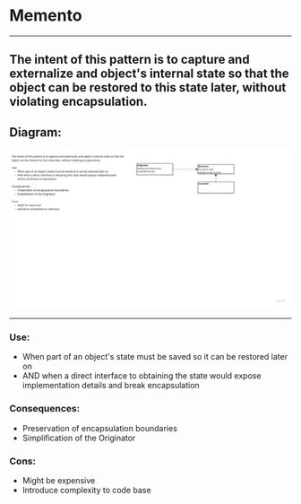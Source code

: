 # Memento

---
## The intent of this pattern is to capture and externalize and object's internal state so that the object can be restored to this state later, without violating encapsulation.

## Diagram:
![img.png](img.png)

---
### Use:
- When part of an object's state must be saved so it can be restored later on
- AND when a direct interface to obtaining the state would expose implementation details and break encapsulation

### Consequences:
- Preservation of encapsulation boundaries
- Simplification of the Originator

### Cons:
- Might be expensive
- Introduce complexity to code base